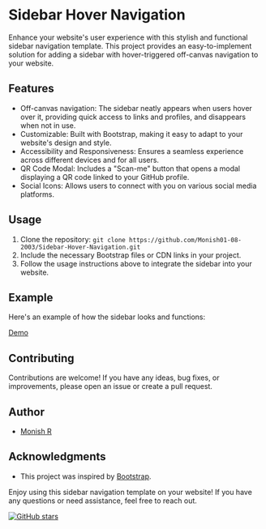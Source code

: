 # Sidebar Hover Navigation

Enhance your website's user experience with this stylish and functional sidebar navigation template. This project provides an easy-to-implement solution for adding a sidebar with hover-triggered off-canvas navigation to your website.

## Features

- Off-canvas navigation: The sidebar neatly appears when users hover over it, providing quick access to links and profiles, and disappears when not in use.
- Customizable: Built with Bootstrap, making it easy to adapt to your website's design and style.
- Accessibility and Responsiveness: Ensures a seamless experience across different devices and for all users.
- QR Code Modal: Includes a "Scan-me" button that opens a modal displaying a QR code linked to your GitHub profile.
- Social Icons: Allows users to connect with you on various social media platforms.

## Usage

1. Clone the repository: `git clone https://github.com/Monish01-08-2003/Sidebar-Hover-Navigation.git`
2. Include the necessary Bootstrap files or CDN links in your project.
3. Follow the usage instructions above to integrate the sidebar into your website.

## Example

Here's an example of how the sidebar looks and functions:

[Demo](#) <!-- Replace with a link to a live demo of your sidebar -->

## Contributing

Contributions are welcome! If you have any ideas, bug fixes, or improvements, please open an issue or create a pull request.


## Author

- [Monish R](https://github.com/Monish01-08-2003)

## Acknowledgments

- This project was inspired by [Bootstrap](https://getbootstrap.com/).

Enjoy using this sidebar navigation template on your website! If you have any questions or need assistance, feel free to reach out.

[![GitHub stars](https://img.shields.io/github/stars/Monish01-08-2003/Sidebar-Hover-Navigation.svg?style=social&label=Star)](https://github.com/Monish01-08-2003/Sidebar-Hover-Navigation)

